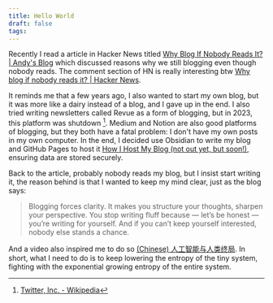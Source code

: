 ```yaml
---
title: Hello World
draft: false
tags:
---
```

Recently I read a article in Hacker News titled [Why Blog If Nobody Reads It? | Andy's Blog](https://andysblog.uk/why-blog-if-nobody-reads-it/) which discussed reasons why we still blogging even though nobody reads. The comment section of HN is really interesting btw [Why blog if nobody reads it? | Hacker News](https://news.ycombinator.com/item?id=42992159).

It reminds me that a few years ago, I also wanted to start my own blog, but it was more like a dairy instead of a blog, and I gave up in the end. I also tried writing newsletters called Revue as a form of blogging, but in 2023, this platform was shutdown [^1]. Medium and Notion are also good platforms of blogging, but they both have a fatal problem: I don't have my own posts in my own computer. In the end, I decided use Obsidian to write my blog and GitHub Pages to host it [How I Host My Blog (not out yet, but soon!)](How%20I%20Host%20My%20Blog.md), ensuring data are stored securely.

Back to the article, probably nobody reads my blog, but I insist start writing it, the reason behind is that I wanted to keep my mind clear, just as the blog says:

>Blogging forces clarity. It makes you structure your thoughts, sharpen your perspective. You stop writing fluff because — let’s be honest — you’re writing for yourself. And if you can’t keep yourself interested, nobody else stands a chance.

And a video also inspired me to do so [(Chinese) 人工智能与人类终局](https://youtu.be/5ieOxxXcl8U?t=1604). In short, what I need to do is to keep lowering the entropy of the tiny system, fighting with the exponential growing entropy of the entire system. 


[^1]: [Twitter, Inc. - Wikipedia](https://en.wikipedia.org/wiki/Twitter,_Inc.#:~:text=Revue%20was%20a%20service%20which,user%20data%20would%20be%20deleted.)
